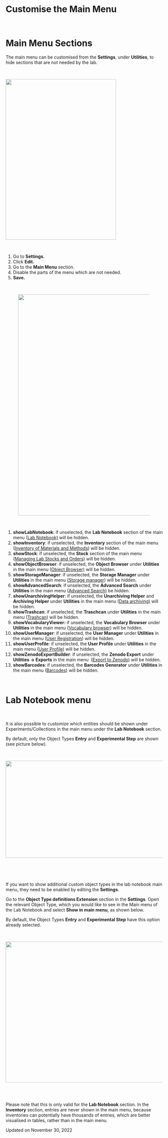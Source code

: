 Customise the Main Menu
=======================

<a href="#" class="wedocs-print-article wedocs-hide-print wedocs-hide-mobile" title="Print this article"><em></em></a>

 

Main Menu Sections
==================

  
The main menu can be customised from the **Settings**, under
**Utilities**, to hide sections that are not needed by the lab.

 

<img src="https://openbis.ch/wp-content/uploads/2022/03/settings.png" class="alignnone size-full wp-image-3399" sizes="(max-width: 354px) 100vw, 354px" srcset="https://openbis.ch/wp-content/uploads/2022/03/settings.png 354w, https://openbis.ch/wp-content/uploads/2022/03/settings-207x300.png 207w" width="354" height="514" />

 

1.  Go to **Settings.**
2.  Click **Edit.**
3.  Go to the **Main Menu** section.
4.  Disable the parts of the menu which are not needed.
5.  **Save.**

 

<figure>
<img src="https://openbis.ch/wp-content/uploads/2020/02/Screenshot-2020-02-26-at-10.11.14-1024x708.png" class="alignnone wp-image-1690 size-large" sizes="(max-width: 1024px) 100vw, 1024px" srcset="https://openbis.ch/wp-content/uploads/2020/02/Screenshot-2020-02-26-at-10.11.14-1024x708.png 1024w, https://openbis.ch/wp-content/uploads/2020/02/Screenshot-2020-02-26-at-10.11.14-300x207.png 300w, https://openbis.ch/wp-content/uploads/2020/02/Screenshot-2020-02-26-at-10.11.14-768x531.png 768w, https://openbis.ch/wp-content/uploads/2020/02/Screenshot-2020-02-26-at-10.11.14-700x484.png 700w" width="1024" height="708" alt="" />
</figure>

 

1.  **showLabNotebook**: if unselected, the **Lab Notebook** section of
    the main menu ([Lab
    Notebook)](https://openbis.ch/index.php/docs/user-documentation-20-10-3/lab-notebook/)
    will be hidden.
2.  **showInventory**: if unselected, the **Inventory** section of the
    main menu ([Inventory of Materials and
    Methods](https://openbis.ch/index.php/docs/user-documentation-20-10-3/inventory-of-materials-and-methods/))
    will be hidden.
3.  **showStock**: if unselected, the **Stock** section of the main menu
    ([Managing Lab Stocks and
    Orders](https://openbis.ch/index.php/docs/user-documentation-20-10-3/managing-lab-stocks-and-orders-2/))
    will be hidden.
4.  **showObjectBrowser**: if unselected, the **Object Browser** under
    **Utilities** in the main menu ([Object
    Browser)](https://openbis.ch/index.php/docs/user-documentation-20-10-3/additional-functionalities/browse-entries-by-type/)
    will be hidden.
5.  **showStorageManager**: if unselected, the **Storage Manager** under
    **Utilities** in the main menu [(Storage
    manager](https://openbis.ch/index.php/docs/user-documentation-20-10-3/inventory-of-materials-and-methods/overview-of-lab-storages/))
    will be hidden.
6.  **showAdvancedSearch**: if unselected, the **Advanced Search** under
    **Utilities** in the main menu ([Advanced
    Search)](https://openbis.ch/index.php/docs/user-documentation-20-10-3/additional-functionalities/search/)
    be hidden.
7.  **showUnarchivingHelper**: if unselected, the **Unarchiving Helper**
    and **Archiving Helper** under **Utilities** in the main menu ([Data
    archiving)](https://openbis.ch/index.php/docs/user-documentation-20-10-3/data-archiving/)
    will be hidden.
8.  **showTrashcan**: if unselected, the **Traschcan** under
    **Utilities** in the main menu
    ([Trashcan](https://openbis.ch/index.php/docs/user-documentation-20-10-3/additional-functionalities/trashcan/))
    will be hidden.
9.  **showVocabularyViewer:** if unselected, the **Vocabulary
    Browser** under **Utilities** in the main menu ([Vocabulary
    browser](https://openbis.ch/index.php/docs/user-documentation-20-10-3/additional-functionalities/vocabulary-browser/))
    will be hidden.
10. **showUserManager**: if unselected, the **User Manager** under
    **Utilities** in the main menu ([User
    Registration](https://openbis.ch/index.php/docs/admin-documentation/user-registration/))
    will be hidden.
11. **showUserProfile**: if unselected, the **User Profile** under
    **Utilities** in the main menu ([User
    Profile](https://openbis.ch/index.php/docs/admin-documentation-20-10-3/user-registration/user-profile/))
    will be hidden.
12. **showZenodoExportBuilder**: if unselected, the **Zenodo
    Export** under **Utilities -&gt; Exports** in the main menu 
    ([Export to
    Zenodo](https://openbis.ch/index.php/docs/user-documentation-20-10-3/data-export/export-to-zenodo/))
    will be hidden.
13. **showBarcodes**: if unselected, the **Barcodes Generator** under
    **Utilities** in the main menu
    ([Barcodes)](https://openbis.ch/index.php/docs/user-documentation-20-10-3/inventory-of-materials-and-methods/barcodes/)
    will be hidden.

 

Lab Notebook menu
=================

 

It is also possible to customize which entities should be shown under
Experiments/Collections in the main menu under the **Lab Notebook**
section.

By default, only the Object Types **Entry** and **Experimental Step**
are shown (see picture below).

 

<img src="https://openbis.ch/wp-content/uploads/2022/03/exp-steps-main-menu-labnotebook.png" class="alignnone size-full wp-image-3401" sizes="(max-width: 656px) 100vw, 656px" srcset="https://openbis.ch/wp-content/uploads/2022/03/exp-steps-main-menu-labnotebook.png 656w, https://openbis.ch/wp-content/uploads/2022/03/exp-steps-main-menu-labnotebook-300x142.png 300w" width="656" height="311" />

 

 

If you want to show additional custom object types in the lab notebook
main menu, they need to be enabled by editing the **Settings**. 

Go to the **Object Type definitions Extension** section in the
**Settings**. Open the relevant Object Type, which you would like to see
in the Main menu of the Lab Notebook and select **Show in main menu**,
as shown below.

By default, the Object Types **Entry** and **Experimental Step** have
this option already selected. 

 

<img src="https://openbis.ch/wp-content/uploads/2022/03/settings-object-type-menu-1024x451.png" class="alignnone size-large wp-image-3396" sizes="(max-width: 1024px) 100vw, 1024px" srcset="https://openbis.ch/wp-content/uploads/2022/03/settings-object-type-menu-1024x451.png 1024w, https://openbis.ch/wp-content/uploads/2022/03/settings-object-type-menu-300x132.png 300w, https://openbis.ch/wp-content/uploads/2022/03/settings-object-type-menu-768x338.png 768w, https://openbis.ch/wp-content/uploads/2022/03/settings-object-type-menu-700x308.png 700w, https://openbis.ch/wp-content/uploads/2022/03/settings-object-type-menu.png 1360w" width="1024" height="451" /> 

 

Please note that this is only valid for the **Lab Notebook** section. In
the **Inventory** section, entries are never shown in the main menu,
because inventories can potentially have thousands of entries, which are
better visualised in tables, rather than in the main menu.

Updated on November 30, 2022
